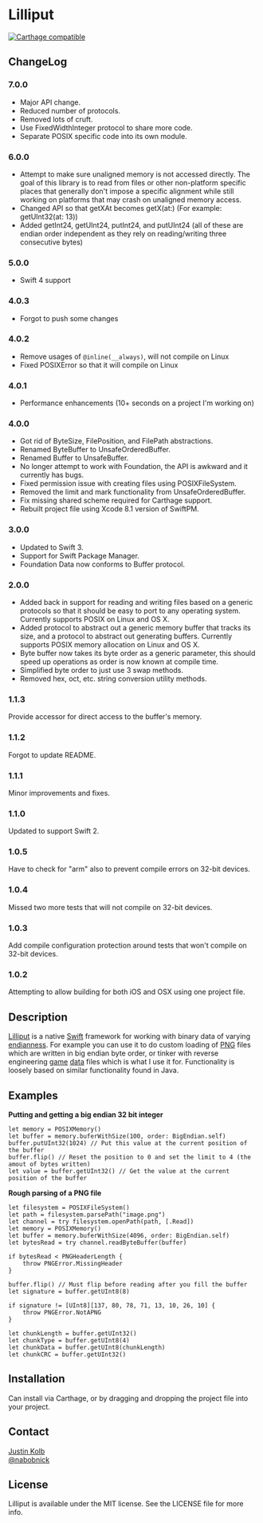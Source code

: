 # Lilliput

[![Carthage compatible](https://img.shields.io/badge/Carthage-compatible-4BC51D.svg?style=flat)](https://github.com/Carthage/Carthage)

## ChangeLog

### 7.0.0
* Major API change.
* Reduced number of protocols.
* Removed lots of cruft.
* Use FixedWidthInteger protocol to share more code.
* Separate POSIX specific code into its own module.

### 6.0.0
* Attempt to make sure unaligned memory is not accessed directly. The goal of this library is to read from files or other non-platform specific places that generally don't impose a specific alignment while still working on platforms that may crash on unaligned memory access.
* Changed API so that getXAt becomes getX(at:) (For example: getUInt32(at: 13))
* Added getInt24, getUInt24, putInt24, and putUInt24 (all of these are endian order independent as they rely on reading/writing three consecutive bytes)

### 5.0.0
* Swift 4 support

### 4.0.3
* Forgot to push some changes

### 4.0.2
* Remove usages of `@inline(__always)`, will not compile on Linux
* Fixed POSIXError so that it will compile on Linux

### 4.0.1
* Performance enhancements (10+ seconds on a project I'm working on)

### 4.0.0
* Got rid of ByteSize, FilePosition, and FilePath abstractions.
* Renamed ByteBuffer to UnsafeOrderedBuffer.
* Renamed Buffer to UnsafeBuffer.
* No longer attempt to work with Foundation, the API is awkward and it currently has bugs.
* Fixed permission issue with creating files using POSIXFileSystem.
* Removed the limit and mark functionality from UnsafeOrderedBuffer.
* Fix missing shared scheme required for Carthage support.
* Rebuilt project file using Xcode 8.1 version of SwiftPM.

### 3.0.0
* Updated to Swift 3.
* Support for Swift Package Manager.
* Foundation Data now conforms to Buffer protocol.

### 2.0.0
* Added back in support for reading and writing files based on a generic protocols so that it should be easy to port to any operating system. Currently supports POSIX on Linux and OS X.
* Added protocol to abstract out a generic memory buffer that tracks its size, and a protocol to abstract out generating buffers. Currently supports POSIX memory allocation on Linux and OS X.
* Byte buffer now takes its byte order as a generic parameter, this should speed up operations as order is now known at compile time.
* Simplified byte order to just use 3 swap methods.
* Removed hex, oct, etc. string conversion utility methods.

### 1.1.3
Provide accessor for direct access to the buffer's memory.

### 1.1.2
Forgot to update README.

### 1.1.1
Minor improvements and fixes.

### 1.1.0
Updated to support Swift 2.

### 1.0.5
Have to check for "arm" also to prevent compile errors on 32-bit devices.

### 1.0.4
Missed two more tests that will not compile on 32-bit devices.

### 1.0.3
Add compile configuration protection around tests that won't compile on 32-bit devices.

### 1.0.2
Attempting to allow building for both iOS and OSX using one project file.


## Description

[Lilliput](http://en.wikipedia.org/wiki/Lilliput_and_Blefuscu) is a native [Swift](http://en.wikipedia.org/wiki/Jonathan_Swift) framework for working with binary data of varying [endianness](http://en.wikipedia.org/wiki/Endianness). For example you can use it to do custom loading of [PNG](http://www.libpng.org/pub/png/spec/1.2/PNG-DataRep.html#DR.Integers-and-byte-order) files which are written in big endian byte order, or tinker with reverse engineering [game](https://www.asheronscall.com) [data](http://www.ugcs.caltech.edu/~dsimpson/) files which is what I use it for.
Functionality is loosely based on similar functionality found in Java.

## Examples

**Putting and getting a big endian 32 bit integer**

    let memory = POSIXMemory()
    let buffer = memory.buferWithSize(100, order: BigEndian.self)
    buffer.putUInt32(1024) // Put this value at the current position of the buffer
    buffer.flip() // Reset the position to 0 and set the limit to 4 (the amout of bytes written)
    let value = buffer.getUInt32() // Get the value at the current position of the buffer



**Rough parsing of a PNG file**

    let filesystem = POSIXFileSystem()
    let path = filesystem.parsePath("image.png")
    let channel = try filesystem.openPath(path, [.Read])
    let memory = POSIXMemory()
    let buffer = memory.buferWithSize(4096, order: BigEndian.self)
    let bytesRead = try channel.readByteBuffer(buffer)

    if bytesRead < PNGHeaderLength {
        throw PNGError.MissingHeader
    }

    buffer.flip() // Must flip before reading after you fill the buffer
    let signature = buffer.getUInt8(8)

    if signature != [UInt8][137, 80, 78, 71, 13, 10, 26, 10] {
        throw PNGError.NotAPNG
    }

    let chunkLength = buffer.getUInt32()
    let chunkType = buffer.getUInt8(4)
    let chunkData = buffer.getUInt8(chunkLength)
    let chunkCRC = buffer.getUInt32()

## Installation

Can install via Carthage, or by dragging and dropping the project file into your project.

## Contact

[Justin Kolb](https://github.com/jkolb)  
[@nabobnick](https://twitter.com/nabobnick)

## License

Lilliput is available under the MIT license. See the LICENSE file for more info.
